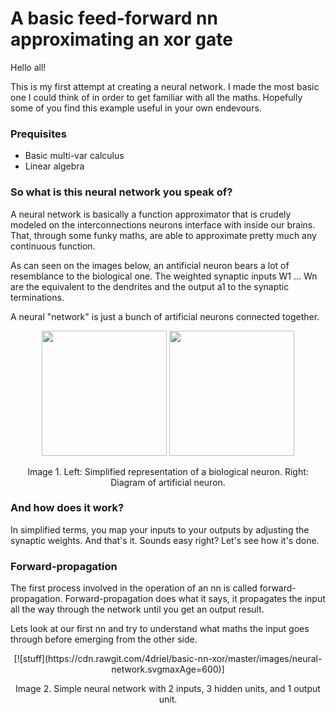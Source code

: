 # A basic feed-forward nn approximating an xor gate

Hello all!

This is my first attempt at creating a neural network. I made the most basic one I could think of in order to get familiar with all the maths. Hopefully some of you find this example useful in your own endevours.

### Prequisites
- Basic multi-var calculus
- Linear algebra

### So what is this neural network you speak of?

A neural network is basically a function approximator that is crudely modeled on the interconnections neurons interface with inside our brains. That, through some funky maths, are able to approximate pretty much any continuous function.

As can seen on the images below, an antificial neuron bears a lot of resemblance to the biological one. The weighted synaptic inputs W1 ... Wn are the equivalent to the dendrites and the output a1 to the synaptic terminations.

A neural "network" is just a bunch of artificial neurons connected together.

<p align="center">
  <img src="https://cdn.rawgit.com/4driel/basic-nn-xor/master/images/biological-neuron.svg" height="200">
  <img src="https://cdn.rawgit.com/4driel/basic-nn-xor/master/images/artificial-neuron.svg" height="200">
</p>
<p align="center">
  Image 1. Left: Simplified representation of a biological neuron. Right: Diagram of artificial neuron.
</p>

### And how does it work?

In simplified terms, you map your inputs to your outputs by adjusting the synaptic weights. And that's it. Sounds easy right? Let's see how it's done.

### Forward-propagation

The first process involved in the operation of an nn is called forward-propagation. Forward-propagation does what it says, it propagates the input all the way through the network until you get an output result.

Lets look at our first nn and try to understand what maths the input goes through before emerging from the other side.

<p align="center">
  [![stuff](https://cdn.rawgit.com/4driel/basic-nn-xor/master/images/neural-network.svgmaxAge=600)]
</p>
<p align="center">
  Image 2. Simple neural network with 2 inputs, 3 hidden units, and 1 output unit.
</p>

